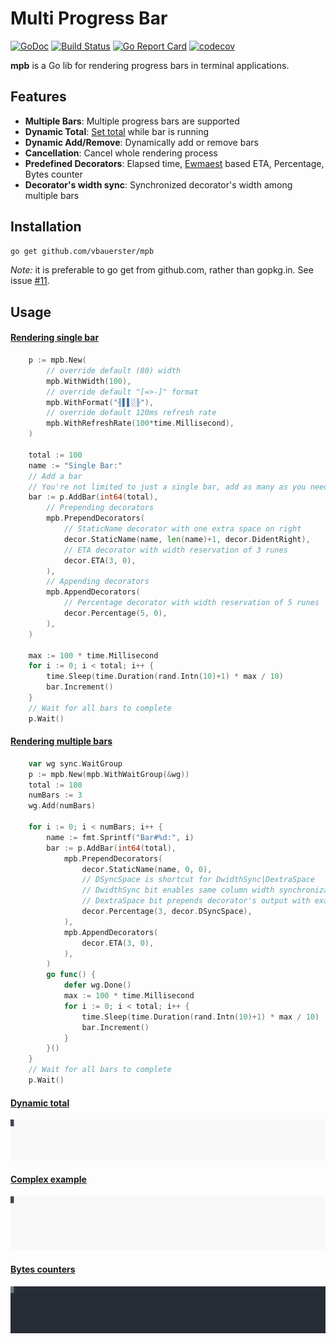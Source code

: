 # Multi Progress Bar

[![GoDoc](https://godoc.org/github.com/vbauerster/mpb?status.svg)](https://godoc.org/github.com/vbauerster/mpb)
[![Build Status](https://travis-ci.org/vbauerster/mpb.svg?branch=master)](https://travis-ci.org/vbauerster/mpb)
[![Go Report Card](https://goreportcard.com/badge/github.com/vbauerster/mpb)](https://goreportcard.com/report/github.com/vbauerster/mpb)
[![codecov](https://codecov.io/gh/vbauerster/mpb/branch/master/graph/badge.svg)](https://codecov.io/gh/vbauerster/mpb)

**mpb** is a Go lib for rendering progress bars in terminal applications.

## Features

* __Multiple Bars__: Multiple progress bars are supported
* __Dynamic Total__: [Set total](https://github.com/vbauerster/mpb/issues/9#issuecomment-344448984) while bar is running
* __Dynamic Add/Remove__: Dynamically add or remove bars
* __Cancellation__: Cancel whole rendering process
* __Predefined Decorators__: Elapsed time, [Ewmaest](https://github.com/dgryski/trifles/tree/master/ewmaest) based ETA, Percentage, Bytes counter
* __Decorator's width sync__:  Synchronized decorator's width among multiple bars

## Installation

```sh
go get github.com/vbauerster/mpb
```

_Note:_ it is preferable to go get from github.com, rather than gopkg.in. See issue [#11](https://github.com/vbauerster/mpb/issues/11).

## Usage

#### [Rendering single bar](examples/singleBar/main.go)
```go
	p := mpb.New(
		// override default (80) width
		mpb.WithWidth(100),
		// override default "[=>-]" format
		mpb.WithFormat("╢▌▌░╟"),
		// override default 120ms refresh rate
		mpb.WithRefreshRate(100*time.Millisecond),
	)

	total := 100
	name := "Single Bar:"
	// Add a bar
	// You're not limited to just a single bar, add as many as you need
	bar := p.AddBar(int64(total),
		// Prepending decorators
		mpb.PrependDecorators(
			// StaticName decorator with one extra space on right
			decor.StaticName(name, len(name)+1, decor.DidentRight),
			// ETA decorator with width reservation of 3 runes
			decor.ETA(3, 0),
		),
		// Appending decorators
		mpb.AppendDecorators(
			// Percentage decorator with width reservation of 5 runes
			decor.Percentage(5, 0),
		),
	)

	max := 100 * time.Millisecond
	for i := 0; i < total; i++ {
		time.Sleep(time.Duration(rand.Intn(10)+1) * max / 10)
		bar.Increment()
	}
	// Wait for all bars to complete
	p.Wait()
```

#### [Rendering multiple bars](examples/simple/main.go)
```go
	var wg sync.WaitGroup
	p := mpb.New(mpb.WithWaitGroup(&wg))
	total := 100
	numBars := 3
	wg.Add(numBars)

	for i := 0; i < numBars; i++ {
		name := fmt.Sprintf("Bar#%d:", i)
		bar := p.AddBar(int64(total),
			mpb.PrependDecorators(
				decor.StaticName(name, 0, 0),
				// DSyncSpace is shortcut for DwidthSync|DextraSpace
				// DwidthSync bit enables same column width synchronization
				// DextraSpace bit prepends decorator's output with exactly one space
				decor.Percentage(3, decor.DSyncSpace),
			),
			mpb.AppendDecorators(
				decor.ETA(3, 0),
			),
		)
		go func() {
			defer wg.Done()
			max := 100 * time.Millisecond
			for i := 0; i < total; i++ {
				time.Sleep(time.Duration(rand.Intn(10)+1) * max / 10)
				bar.Increment()
			}
		}()
	}
	// Wait for all bars to complete
	p.Wait()
```

#### [Dynamic total](examples/dynTotal/main.go)

![dynamic total](examples/gifs/1LuTsBJUAm4yV6PpT5OJSmJYw.svg)

#### [Complex example](examples/complex/main.go)

![complex](examples/gifs/ln3qeyH5iXUoesLYfw7zHDn6u.svg)

#### [Bytes counters](examples/io/multiple/main.go)

![byte counters](examples/gifs/ZsrT3r0ecrFwoarnplQz4UeL4.svg)
